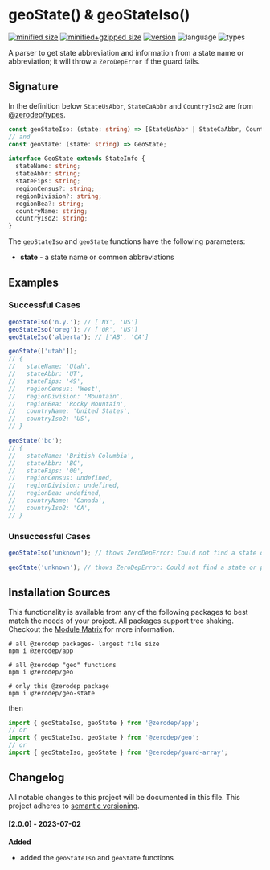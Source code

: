 # geoState() & geoStateIso()

[![minified size](https://img.shields.io/bundlephobia/min/@zerodep/geo-country?style=flat-square&color=blue)](https://bundlephobia.com/package/@zerodep/geo-country)
[![minified+gzipped size](https://img.shields.io/bundlephobia/minzip/@zerodep/geo-country?style=flat-square&color=blue)](https://bundlephobia.com/package/@zerodep/geo-country)
[![version](https://img.shields.io/npm/v/@zerodep/geo-country?style=flat-square&color=blue)](https://www.npmjs.com/package/@zerodep/geo-country)
![language](https://img.shields.io/badge/typescript-100%25-blue?style=flat-square)
![types](https://img.shields.io/badge/types-included-blue?style=flat-square)

A parser to get state abbreviation and information from a state name or abbreviation; it will throw a `ZeroDepError` if the guard fails.

## Signature

In the definition below `StateUsAbbr`, `StateCaAbbr` and `CountryIso2` are from [@zerodep/types](/types.md).

```typescript
const geoStateIso: (state: string) => [StateUsAbbr | StateCaAbbr, CountryIso2];
// and
const geoState: (state: string) => GeoState;

interface GeoState extends StateInfo {
  stateName: string;
  stateAbbr: string;
  stateFips: string;
  regionCensus?: string;
  regionDivision?: string;
  regionBea?: string;
  countryName: string;
  countryIso2: string;
}
```

The `geoStateIso` and `geoState` functions have the following parameters:

- **state** - a state name or common abbreviations

## Examples

### Successful Cases

```javascript
geoStateIso('n.y.'); // ['NY', 'US']
geoStateIso('oreg'); // ['OR', 'US']
geoStateIso('alberta'); // ['AB', 'CA']

geoState(['utah']);
// {
//   stateName: 'Utah',
//   stateAbbr: 'UT',
//   stateFips: '49',
//   regionCensus: 'West',
//   regionDivision: 'Mountain',
//   regionBea: 'Rocky Mountain',
//   countryName: 'United States',
//   countryIso2: 'US',
// }

geoState('bc');
// {
//   stateName: 'British Columbia',
//   stateAbbr: 'BC',
//   stateFips: '00',
//   regionCensus: undefined,
//   regionDivision: undefined,
//   regionBea: undefined,
//   countryName: 'Canada',
//   countryIso2: 'CA',
// }
```

### Unsuccessful Cases

```javascript
geoStateIso('unknown'); // thows ZeroDepError: Could not find a state or province for "UNKNOWN"

geoState('unknown'); // thows ZeroDepError: Could not find a state or province for "UNKNOWN"
```

## Installation Sources

This functionality is available from any of the following packages to best match the needs of your project. All packages support tree shaking. Checkout the [Module Matrix](/) for more information.

```shell
# all @zerodep packages- largest file size
npm i @zerodep/app

# all @zerodep "geo" functions
npm i @zerodep/geo

# only this @zerodep package
npm i @zerodep/geo-state
```

then

```javascript
import { geoStateIso, geoState } from '@zerodep/app';
// or
import { geoStateIso, geoState } from '@zerodep/geo';
// or
import { geoStateIso, geoState } from '@zerodep/guard-array';
```

## Changelog

All notable changes to this project will be documented in this file. This project adheres to [semantic versioning](https://semver.org/spec/v2.0.0.html).

#### [2.0.0] - 2023-07-02

**Added**

- added the `geoStateIso` and `geoState` functions
